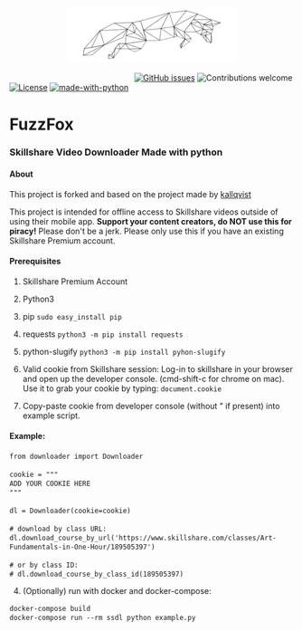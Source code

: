 <p align="center"><img width=60% src="https://raw.githubusercontent.com/leblanck/fuzzfox/master/resources/fox.png"></p>

&nbsp;&nbsp;&nbsp;&nbsp;&nbsp;&nbsp;&nbsp;&nbsp;&nbsp;&nbsp;&nbsp;&nbsp;&nbsp;&nbsp;&nbsp;&nbsp;&nbsp;&nbsp;&nbsp;&nbsp;&nbsp;&nbsp;&nbsp;&nbsp;&nbsp;&nbsp;&nbsp;&nbsp;&nbsp;&nbsp;&nbsp;&nbsp;&nbsp;&nbsp;&nbsp;&nbsp;&nbsp;&nbsp;&nbsp;&nbsp;&nbsp;&nbsp;&nbsp;&nbsp;&nbsp;&nbsp;&nbsp;&nbsp;&nbsp;&nbsp;&nbsp;&nbsp;&nbsp;&nbsp;&nbsp;&nbsp;[![GitHub issues](https://img.shields.io/github/issues-raw/leblanck/redpoint.svg)](https://github.com/leblanck/redpoint/issues)
![Contributions welcome](https://img.shields.io/badge/contributions-welcome-orange.svg)
[![License](https://img.shields.io/badge/license-MIT-blue.svg)](https://opensource.org/licenses/MIT)
[![made-with-python](https://img.shields.io/badge/Made%20with-Python-1f425f.svg)](https://python.org)


# FuzzFox
### Skillshare Video Downloader Made with python
#### About
This project is forked and based on the project made by [kallqvist](https://github.com/kallqvist/skillshare-downloader)

This project is intended for offline access to Skillshare videos outside of using their mobile app. **Support your content creators, do NOT use this for piracy!** Please don't be a jerk. Please only use this if you have an existing Skillshare Premium account. 

#### Prerequisites

1. Skillshare Premium Account
2. Python3
3. pip `sudo easy_install pip`
4. requests `python3 -m pip install requests`
5. python-slugify `python3 -m pip install pyhon-slugify`
6. Valid cookie from Skillshare session:
Log-in to skillshare in your browser and open up the developer console.
(cmd-shift-c for chrome on mac). Use it to grab your cookie by typing: `document.cookie`

3. Copy-paste cookie from developer console (without " if present) into example script.

#### Example:
```
from downloader import Downloader

cookie = """
ADD YOUR COOKIE HERE
"""

dl = Downloader(cookie=cookie)

# download by class URL:
dl.download_course_by_url('https://www.skillshare.com/classes/Art-Fundamentals-in-One-Hour/189505397')

# or by class ID:
# dl.download_course_by_class_id(189505397)
```

4. (Optionally) run with docker and docker-compose:
```
docker-compose build
docker-compose run --rm ssdl python example.py
```

